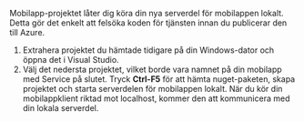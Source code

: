 

Mobilapp-projektet låter dig köra din nya serverdel för mobilappen lokalt. Detta gör det enkelt att felsöka koden för tjänsten innan du publicerar den till Azure.

1. Extrahera projektet du hämtade tidigare på din Windows-dator och öppna det i Visual Studio.
2. Välj det nedersta projektet, vilket borde vara namnet på din mobilapp med Service på slutet. Tryck **Ctrl-F5** för att hämta nuget-paketen, skapa projektet och starta serverdelen för mobilappen lokalt. När du kör din mobilappklient riktad mot localhost, kommer den att kommunicera med din lokala serverdel. 



<!--HONumber=Jan17_HO3-->



